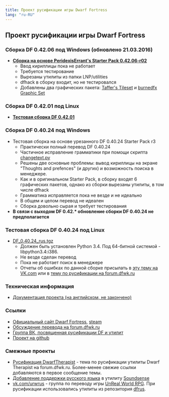 ```yaml
---
title: Проект русификации игры Dwarf Fortress
lang: "ru-RU"
---
```


## Проект русификации игры Dwarf Fortress

### Сборка DF 0.42.06 под Windows (обновлено 21.03.2016)

- [**Сборка на основе PeridexisErrant's Starter Pack 0.42.06-r02**](https://bitbucket.org/dfint/downloads/downloads/PeridexisErrants_Starter_Pack_0.42.06-r02-ru21.03.2016.7z)
  - Ввод кириллицы пока не работает
  - Требуется тестирование
  - Вырезаны утилиты из папки LNP/utilities
  - dfhack в сборку входит, но не тестировался
  - Добавлены два графических пакета: [Taffer's Tileset](http://www.bay12forums.com/smf/index.php?topic=107924.0) и [burnedfx Graphic Set](http://www.bay12forums.com/smf/index.php?topic=143588.0)

### Сборка DF 0.42.01 под Linux

- **[Тестовая сборка DF 0.42.01](https://bitbucket.org/dfint/downloads/downloads/df_linux_sborka_42_01.tar.gz)**

### Cборка DF 0.40.24 под Windows

- Тестовая сборка на основе урезанного DF 0.40.24 Starter Pack r3
  - Практически полный перевод DF 0.40.24
  - Частичное исправление грамматики при помощи скрипта [changetext.py](https://github.com/dfint/changetextpy_script)
  - Решены две основные проблемы: вывод кириллицы на экране "Thoughts and prefences" (и других) и возможность поиска в менеджере.
  - Как и в оригинальном Starter Pack, в сборку входят 6 графических пакетов, однако из сборки вырезаны утилиты, в том числе dfhack
  - Грамматика исправляется пока не везде и не идеально
  - В общем и целом перевод не идеален
  - Сборка довольно сырая и требует тестирования
- **В связи с выходом DF 0.42.\* обновление сборки DF 0.40.24 не предполагается**

### Тестовая сборка DF 0.40.24 под Linux

- [DF_0.40.24_rus.tgz](https://bitbucket.org/dfint/downloads/downloads/DF_0.40.24_rus.tgz)
  - Должен быть установлен Python 3.4. Под 64-битной системой - libpython3.4:i386.
  - Не везде сделан перевод
  - Пока не работает поиск в менеджере
  - Отчеты об ошибках по данной сборке присылать в [эту тему на VK.com](https://vk.com/topic-50714193_32083974) или в [тему по русификации на forum.dfwk.ru](http://forum.dfwk.ru/index.php?topic=204.msg40943#new)

### Техническая информация

- [Документация проекта (на английском, не закончено)](https://github.com/dfint/dfint-docs/wiki)

### Ссылки

- [Официальный сайт Dwarf Fortress](https://bay12games.com/dwarves/), [steam](https://store.steampowered.com/app/975370/Dwarf_Fortress/)
- [Обсуждение перевода на forum.dfwk.ru](http://forum.dfwk.ru/index.php/topic,204.0.html)
- [Группа ВК, посвященная русификации DF и утилит](https://vk.com/dfrus)
- [Проект на github](https://github.com/dfint)

### Смежные проекты

- [Русификация DwarfTherapist](http://forum.dfwk.ru/index.php/topic,1201.0.html) - тема по русификации утилиты Dwarf Therapist на forum.dfwk.ru. Более-менее свежие ссылки добавляются в первое сообщение темы.
- [Добавление поддержки русского языка](https://github.com/dfint/soundsense-rus) в утилиту [Soundsense](http://dfwk.ru/SoundSense)
- [vk.com/urwrus](https://vk.com/urwrus) - группа по переводу игры [UnReal World RPG](https://store.steampowered.com/app/351700/UnReal_World/). При русификации использовались утилиты из репозитория [dfrus](https://github.com/dfint/dfrus).
